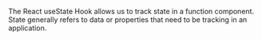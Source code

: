 The React useState Hook allows us to track state in a function component.
State generally refers to data or properties that need to be tracking in an application.
